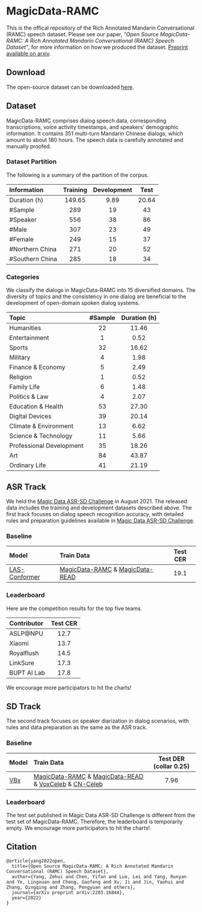# MagicData-RAMC
This is the offical repository of the Rich Annotated Mandarin Conversational (RAMC) speech dataset. Please see our paper, *"Open Source MagicData-RAMC: A Rich Annotated Mandarin Conversational (RAMC) Speech Dataset"*, for more information on how we produced the dataset. [Preprint available on arxiv](https://arxiv.org/abs/2203.16844).

## Download
The open-source dataset can be downloaded [here](https://www.magicdatatech.com/datasets/mdt2021s003-1647827542).

## Dataset
MagicData-RAMC comprises dialog speech data, corresponding transcriptions, voice activity timestamps, and speakers’ demographic information. It contains 351 multi-turn Mandarin Chinese dialogs, which amount to about 180 hours. The speech data is carefully annotated and manually proofed.

### Dataset Partition
The following is a summary of the partition of the corpus.

| **Information**| **Training**     | **Development** |**Test**    |
|:---------------|:------------------:|:------------------:|:------------------:|
| Duration (h)    | 149.65 | 9.89 | 20.64 |
|#Sample | 289 | 19 | 43 |
|#Speaker | 556 | 38 | 86 |
|#Male | 307 | 23 | 49 |
|#Female | 249 | 15 | 37 |
|#Northern China | 271 | 20 | 52 |
|#Southern China | 285 | 18 | 34 |

### Categories
We classify the dialogs in MagicData-RAMC into 15 diversified domains. The diversity of topics and the consistency in one dialog are beneficial to the
development of open-domain spoken dialog systems.

| **Topic**| **#Sample**     | **Duration (h)** |
|:---------------|:------------------:|:------------------:|
|Humanities |22 |11.46|
|Entertainment |1 |0.52|
|Sports |32 |16.62|
|Military |4 |1.98|
|Finance & Economy |5 |2.49|
|Religion |1 |0.52|
|Family Life |6 |1.48|
|Politics & Law |4 |2.07|
|Education & Health |53 |27.30|
|Digital Devices |39| 20.14|
|Climate & Environment |13| 6.62|
|Science & Technology |11 |5.66|
|Professional Development |35 |18.26|
|Art |84 |43.87|
|Ordinary Life |41 |21.19|

## ASR Track
We held the [Magic Data ASR-SD Challenge](https://github.com/MagicHub-io/Magic-Data-ASR-SD-Challenge) in August 2021.
The released data includes the training and development datasets described above.
The first track focuses on dialog speech recognition accuracy, with detailed rules and preparation guidelines available in [Magic Data ASR-SD Challenge](https://github.com/MagicHub-io/Magic-Data-ASR-SD-Challenge).

### Baseline
| **Model**| **Train Data** |**Test CER**    |
|:---------------|:------------------|:------------------:|
| [LAS-Conformer](https://arxiv.org/abs/2203.16844) | [MagicData-RAMC](https://www.magicdatatech.com/datasets/mdt2021s003-1647827542) & [MagicData-READ](http://www.openslr.org/68) | 19.1 |

### Leaderboard
Here are the competition results for the top five teams.

| **Contributor**|**Test CER**    |
|:---------------|:------------------:|
| ASLP@NPU    | 12.7 |
| Xiaomi      | 13.7 |
| Royalflush  | 14.5 |
| LinkSure    | 17.3 |
| BUPT AI Lab | 17.8 |

We encourage more participators to hit the charts!

## SD Track
The second track focuses on speaker diarization in dialog scenarios, with rules and data preparation as the same as the ASR track.

### Baseline
| **Model**| **Train Data** |**Test DER (collar 0.25)**    |
|:---------------|:------------------|:------------------:|
| [VBx](https://arxiv.org/abs/2203.16844) | [MagicData-RAMC](https://www.magicdatatech.com/datasets/mdt2021s003-1647827542) & [MagicData-READ](http://www.openslr.org/68) & [VoxCeleb](http://www.openslr.org/49) & [CN-Celeb](http://www.openslr.org/82) | 7.96 |

### Leaderboard
The test set published in Magic Data ASR-SD Challenge is different from the test set of MagicData-RAMC.
Therefore, the leaderboard is temporarily empty.
We encourage more participators to hit the charts!

## Citation
```bibtext
@article{yang2022open,
  title={Open Source MagicData-RAMC: A Rich Annotated Mandarin Conversational (RAMC) Speech Dataset},
  author={Yang, Zehui and Chen, Yifan and Luo, Lei and Yang, Runyan and Ye, Lingxuan and Cheng, Gaofeng and Xu, Ji and Jin, Yaohui and Zhang, Qingqing and Zhang, Pengyuan and others},
  journal={arXiv preprint arXiv:2203.16844},
  year={2022}
}
```


